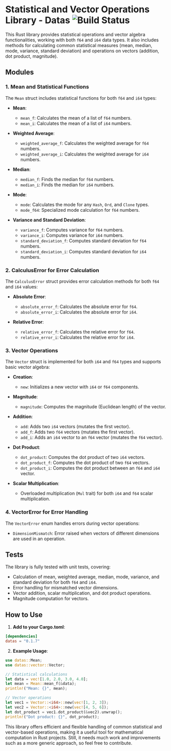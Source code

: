 # Statistical and Vector Operations Library - Datas  ![Build Status]
[Build Status]: https://img.shields.io/github/actions/workflow/status/kris007iron/datas/rust.yml?branch=master

This Rust library provides statistical operations and vector algebra functionalities, working with both `f64` and `i64` data types. It also includes methods for calculating common statistical measures (mean, median, mode, variance, standard deviation) and operations on vectors (addition, dot product, magnitude).

## Modules

### 1. **Mean and Statistical Functions**

The `Mean` struct includes statistical functions for both `f64` and `i64` types:
- **Mean**:
  - `mean_f`: Calculates the mean of a list of `f64` numbers.
  - `mean_i`: Calculates the mean of a list of `i64` numbers.
  
- **Weighted Average**:
  - `weighted_average_f`: Calculates the weighted average for `f64` numbers.
  - `weighted_average_i`: Calculates the weighted average for `i64` numbers.
  
- **Median**:
  - `median_f`: Finds the median for `f64` numbers.
  - `median_i`: Finds the median for `i64` numbers.
  
- **Mode**:
  - `mode`: Calculates the mode for any `Hash`, `Ord`, and `Clone` types.
  - `mode_f64`: Specialized mode calculation for `f64` numbers.

- **Variance and Standard Deviation**:
  - `variance_f`: Computes variance for `f64` numbers.
  - `variance_i`: Computes variance for `i64` numbers.
  - `standard_deviation_f`: Computes standard deviation for `f64` numbers.
  - `standard_deviation_i`: Computes standard deviation for `i64` numbers.

### 2. **CalculusError for Error Calculation**

The `CalculusError` struct provides error calculation methods for both `f64` and `i64` values:
- **Absolute Error**:
  - `absolute_error_f`: Calculates the absolute error for `f64`.
  - `absolute_error_i`: Calculates the absolute error for `i64`.
  
- **Relative Error**:
  - `relative_error_f`: Calculates the relative error for `f64`.
  - `relative_error_i`: Calculates the relative error for `i64`.

### 3. **Vector Operations**

The `Vector` struct is implemented for both `i64` and `f64` types and supports basic vector algebra:
- **Creation**: 
  - `new`: Initializes a new vector with `i64` or `f64` components.
  
- **Magnitude**:
  - `magnitude`: Computes the magnitude (Euclidean length) of the vector.

- **Addition**:
  - `add`: Adds two `i64` vectors (mutates the first vector).
  - `add_f`: Adds two `f64` vectors (mutates the first vector).
  - `add_i`: Adds an `i64` vector to an `f64` vector (mutates the `f64` vector).

- **Dot Product**:
  - `dot_product`: Computes the dot product of two `i64` vectors.
  - `dot_product_f`: Computes the dot product of two `f64` vectors.
  - `dot_product_i`: Computes the dot product between an `f64` and `i64` vector.

- **Scalar Multiplication**:
  - Overloaded multiplication (`Mul` trait) for both `i64` and `f64` scalar multiplication.

### 4. **VectorError for Error Handling**

The `VectorError` enum handles errors during vector operations:
- `DimensionMismatch`: Error raised when vectors of different dimensions are used in an operation.

## Tests

The library is fully tested with unit tests, covering:
- Calculation of mean, weighted average, median, mode, variance, and standard deviation for both `f64` and `i64`.
- Error handling for mismatched vector dimensions.
- Vector addition, scalar multiplication, and dot product operations.
- Magnitude computation for vectors.

## How to Use

1. **Add to your Cargo.toml**:
```toml
[dependencies]
datas = "0.1.7"
```

2. **Example Usage**:
```rust
use datas::Mean;
use datas::vector::Vector;

// Statistical calculations
let data = vec![1.0, 2.0, 3.0, 4.0];
let mean = Mean::mean_f(&data);
println!("Mean: {}", mean);

// Vector operations
let vec1 = Vector::<i64>::new(vec![1, 2, 3]);
let vec2 = Vector::<i64>::new(vec![4, 5, 6]);
let dot_product = vec1.dot_product(&vec2).unwrap();
println!("Dot product: {}", dot_product);
```

This library offers efficient and flexible handling of common statistical and vector-based operations, making it a useful tool for mathematical computation in Rust projects. Still, it needs much work and improvements such as a more generic approach, so feel free to contribute.
